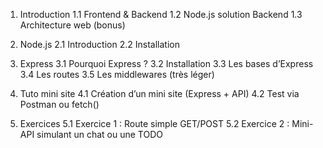 1. Introduction
   1.1 Frontend & Backend
   1.2 Node.js solution Backend
   1.3 Architecture web (bonus)

2. Node.js
   2.1 Introduction
   2.2 Installation

3. Express
   3.1 Pourquoi Express ?
   3.2 Installation
   3.3 Les bases d’Express
   3.4 Les routes
   3.5 Les middlewares (très léger)

4. Tuto mini site
   4.1 Création d’un mini site (Express + API)
   4.2 Test via Postman ou fetch()

5. Exercices
   5.1 Exercice 1 : Route simple GET/POST
   5.2 Exercice 2 : Mini-API simulant un chat ou une TODO